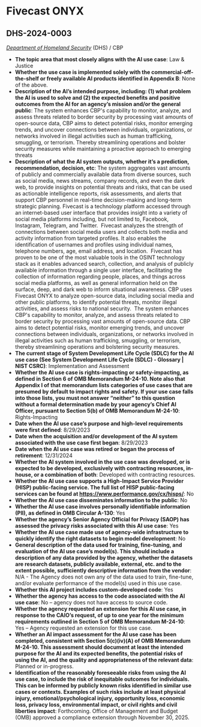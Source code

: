 # Fivecast ONYX
## DHS-2024-0003
_[Department of Homeland Security](<../3_agency/Department of Homeland Security.md>)_ (DHS) / CBP


+ **The topic area that most closely aligns with the AI use case**: Law & Justice
+ **Whether the use case is implemented solely with the commercial-off-the-shelf or freely available AI products identified in Appendix B**: None of the above.
+ **Description of the AI’s intended purpose, including: (1) what problem the AI is used to solve and (2) the expected benefits and positive outcomes from the AI for an agency’s mission and/or the general public**: The system enhances CBP's capability to monitor, analyze, and assess threats related to border security by processing vast amounts of open-source data, CBP aims to detect potential risks, monitor emerging trends, and uncover connections between individuals, organizations, or networks involved in illegal activities such as human trafficking, smuggling, or terrorism. Thereby streamlining operations and bolster security measures while maintaining a proactive approach to emerging threats
+ **Description of what the AI system outputs, whether it’s a prediction, recommendation, decision, etc**: The system  aggregates vast amounts of publicly and commercially available data from diverse sources, such as social media, news streams, company records, and even the dark web, to provide insights on potential threats and risks, that can be used as actionable intelligence reports, risk assessments, and alerts that support CBP personnel  in real-time decision-making and long-term strategic planning.
Fivecast is a technology platform accessed through an internet-based user interface that provides insight into a variety of social media platforms including, but not limited to, Facebook, Instagram, Telegram, and Twitter.  Fivecast analyzes the strength of connections between social media users and collects both media and activity information from targeted profiles. It also enables the identification of usernames and profiles using individual names, telephone numbers, age, email address, and location.  Fivecast has proven to be one of the most valuable tools in the OSINT technology stack as it enables advanced search, collection, and analysis of publicly available information through a single user interface, facilitating the collection of information regarding people, places, and things across social media platforms, as well as general information held on the surface, deep, and dark web to inform situational awareness. CBP uses Fivecast ONYX to analyze open-source data, including social media and other public platforms, to identify potential threats, monitor illegal activities, and assess risks to national security.  The system enhances CBP's capability to monitor, analyze, and assess threats related to border security by processing vast amounts of open-source data. CBP aims to detect potential risks, monitor emerging trends, and uncover connections between individuals, organizations, or networks involved in illegal activities such as human trafficking, smuggling, or terrorism, thereby streamlining operations and bolstering security measures.  
+ **The current stage of System Development Life Cycle (SDLC) for the AI use case (See System Development Life Cycle (SDLC) - Glossary | NIST CSRC)**: Implementation and Assessment
+ **Whether the AI use case is rights-impacting or safety-impacting, as defined in Section 6 of OMB Memorandum M-24-10. Note also that Appendix I of that memorandum lists categories of use cases that are presumed by default to impact rights and safety. If your use case falls into those lists, you must not answer “neither” to this question without a formal determination made by your agency’s Chief AI Officer, pursuant to Section 5(b) of OMB Memorandum M-24-10**: Rights-Impacting
+ **Date when the AI use case’s purpose and high-level requirements were first defined**: 8/29/2023
+ **Date when the acquisition and/or development of the AI system associated with the use case first began**: 8/29/2023
+ **Date when the AI use case was retired or began the process of retirement**: 12/31/2024
+ **Whether the AI system involved in the use case was developed, or is expected to be developed, exclusively with contracting resources, in-house, or a combination of both**: Developed with contracting resources.
+ **Whether the AI use case supports a High-Impact Service Provider (HISP) public-facing service. The full list of HISP public-facing services can be found at https://www.performance.gov/cx/hisps/**: No
+ **Whether the AI use case disseminates information to the public**: No
+ **Whether the AI use case involves personally identifiable information (PII), as defined in OMB Circular A-130**: Yes
+ **Whether the agency’s Senior Agency Official for Privacy (SAOP) has assessed the privacy risks associated with this AI use case**: Yes
+ **Whether the AI use case made use of agency-wide infrastructure to quickly identify the right datasets to begin model development**: No
+ **General description of the data used for training, fine-tuning, and evaluation of the AI use case’s model(s). This should include a description of any data provided by the agency, whether the datasets are research datasets, publicly available, external, etc. and to the extent possible, sufficiently descriptive information from the vendor**: N/A - The Agency does not own any of the data used to train, fine-tune, and/or evaluate performance of the model(s) used in this use case.
+ **Whether this AI project includes custom-developed code**: Yes
+ **Whether the agency has access to the code associated with the AI use case**: No – agency does not have access to source code.
+ **Whether the agency requested an extension for this AI use case, in response to the CAIO’s request, of up to one year for the minimum requirements outlined in Section 5 of OMB Memorandum M-24-10**: Yes – Agency requested an extension for this use case.
+ **Whether an AI impact assessment for the AI use case has been completed, consistent with Section 5(c)(iv)(A) of OMB Memorandum M-24-10. This assessment should document at least the intended purpose for the AI and its expected benefits, the potential risks of using the AI, and the quality and appropriateness of the relevant data**: Planned or in-progress.
+ **Identification of the reasonably foreseeable risks from using the AI use case, to include the risk of inequitable outcomes for individuals. This can be informed by publicly known risks identified in similar use cases or contexts. Examples of such risks include at least physical injury, emotional/psychological injury, opportunity loss, economic loss, privacy loss, environmental impact, or civil rights and civil liberties impact**: Forthcoming. Office of Management and Budget (OMB) approved a compliance extension through November 30, 2025.